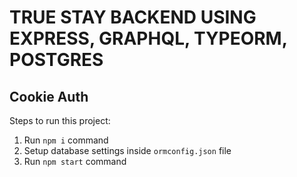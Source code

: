 # TRUE STAY BACKEND USING EXPRESS, GRAPHQL, TYPEORM, POSTGRES
<h2>Cookie Auth</h2>
Steps to run this project:

1. Run `npm i` command
2. Setup database settings inside `ormconfig.json` file
3. Run `npm start` command

